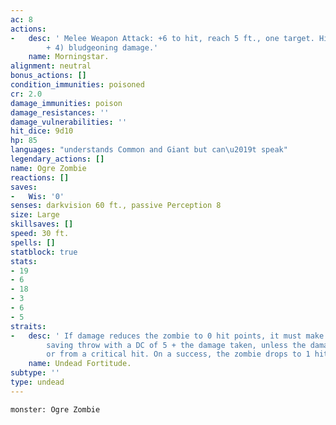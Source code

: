 ```yaml
---
ac: 8
actions:
-   desc: ' Melee Weapon Attack: +6 to hit, reach 5 ft., one target. Hit: 13 (2d8
        + 4) bludgeoning damage.'
    name: Morningstar.
alignment: neutral
bonus_actions: []
condition_immunities: poisoned
cr: 2.0
damage_immunities: poison
damage_resistances: ''
damage_vulnerabilities: ''
hit_dice: 9d10
hp: 85
languages: "understands Common and Giant but can\u2019t speak"
legendary_actions: []
name: Ogre Zombie
reactions: []
saves:
-   Wis: '0'
senses: darkvision 60 ft., passive Perception 8
size: Large
skillsaves: []
speed: 30 ft.
spells: []
statblock: true
stats:
- 19
- 6
- 18
- 3
- 6
- 5
straits:
-   desc: ' If damage reduces the zombie to 0 hit points, it must make a Constitution
        saving throw with a DC of 5 + the damage taken, unless the damage is radiant
        or from a critical hit. On a success, the zombie drops to 1 hit point instead.'
    name: Undead Fortitude.
subtype: ''
type: undead
---
```

```statblock
monster: Ogre Zombie
```